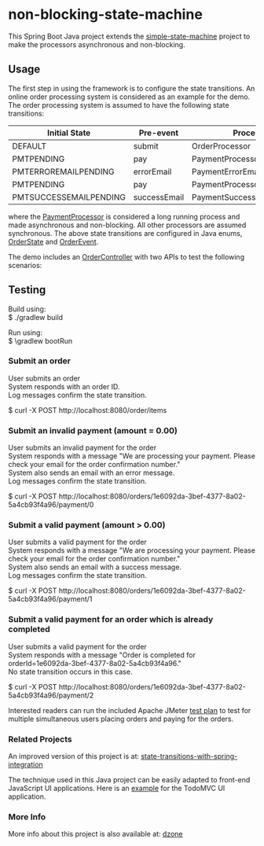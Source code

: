 # non-blocking-state-machine

This Spring Boot Java project extends the [simple-state-machine](https://github.com/mapteb/simple-state-machine) project to make the processors asynchronous and non-blocking.

## Usage

The first step in using the framework is to configure the state transitions. 
An online order processing system is considered as an example for the demo. The order processing system is assumed to have the following state transitions:

|Initial State |Pre-event |   Processor    |        Post-event  |  Final State  |
| --- | --- | --- | --- | --- |  
|DEFAULT     |  submit  | OrderProcessor  | orderCreated     |PMTPENDING |
|PMTPENDING   | pay     | PaymentProcessor  | paymentError     |PMTERROREMAILPENDING |
|PMTERROREMAILPENDING   | errorEmail     | PaymentErrorEmailProcessor  | pmtErrorEmailSent     |PMTPENDING |
|PMTPENDING  |  pay     | PaymentProcessor  | paymentSuccess  | PMTSUCCESSEMAILPENDING |
|PMTSUCCESSEMAILPENDING   | successEmail     | PaymentSuccessEmailProcessor  | pmtSuccessEmailSent     |COMPLETED |

where the [PaymentProcessor](https://github.com/mapteb/non-blocking-state-machine/blob/master/src/main/java/rnd/statemachine/order/PaymentProcessor.java) is considered a long running process and made asynchronous and non-blocking. All other processors are assumed synchronous. The above state transitions are configured in Java enums, [OrderState](https://github.com/mapteb/non-blocking-state-machine/blob/master/src/main/java/rnd/statemachine/order/OrderState.java) and [OrderEvent](https://github.com/mapteb/non-blocking-state-machine/blob/master/src/main/java/rnd/statemachine/order/OrderEvent.java).

The demo includes an [OrderController](https://github.com/mapteb/non-blocking-state-machine/blob/master/src/main/java/rnd/statemachine/order/OrderController.java) with two APIs to test the following scenarios:

## Testing

Build using:\
$ ./gradlew build

Run using:\
$ \gradlew bootRun

### Submit an order

User submits an order\
System responds with an order ID.\
Log messages confirm the state transition.

$ curl -X POST http://localhost:8080/order/items

### Submit an invalid payment (amount = 0.00)

User submits an invalid payment for the order\
System responds with a message "We are processing your payment. Please check your email for the order confirmation number."\
System also sends an email with an error message.\
Log messages confirm the state transition.

$ curl -X POST http://localhost:8080/orders/1e6092da-3bef-4377-8a02-5a4cb93f4a96/payment/0

### Submit a valid payment (amount > 0.00)

User submits a valid payment for the order\
System responds with a message "We are processing your payment. Please check your email for the order confirmation number."\
System also sends an email with a success message.\
Log messages confirm the state transition.

$ curl -X POST http://localhost:8080/orders/1e6092da-3bef-4377-8a02-5a4cb93f4a96/payment/1

### Submit a valid payment for an order which is already completed

User submits a valid payment for the order\
System responds with a message "Order is completed for orderId=1e6092da-3bef-4377-8a02-5a4cb93f4a96."\
No state transition occurs in this case.

$ curl -X POST http://localhost:8080/orders/1e6092da-3bef-4377-8a02-5a4cb93f4a96/payment/2

Interested readers can run the included Apache JMeter [test plan](https://github.com/mapteb/non-blocking-state-machine/tree/master/src/test/jmeter) to test for multiple simultaneous users placing orders and paying for the orders.

### Related Projects

An improved version of this project is at: [state-transitions-with-spring-integration](https://github.com/mapteb/state-transitions-with-spring-integration)

The technique used in this Java project can be easily adapted to front-end JavaScript UI applications. Here is an [example](https://github.com/mapteb/todomvc-revisited) for the TodoMVC UI application.

### More Info

More info about this project is also available at:  [dzone](https://dzone.com/articles/drafta-non-blocking-state-machine)
